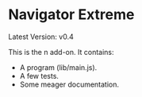 Navigator Extreme
=================

Latest Version: v0.4

This is the n add-on.  It contains:

* A program (lib/main.js).
* A few tests.
* Some meager documentation.
